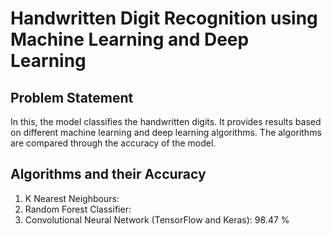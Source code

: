 # Handwritten Digit Recognition using Machine Learning and Deep Learning
## Problem Statement
In this, the model classifies the handwritten digits. It provides results based on different machine learning and deep learning algorithms. The algorithms are compared through the accuracy of the model.
## Algorithms and their Accuracy
1. K Nearest Neighbours:
2. Random Forest Classifier:
3. Convolutional Neural Network (TensorFlow and Keras): 98.47 %
